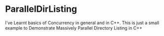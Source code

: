# ParallelDirListing
I've Learnt basics of Concurrency in general and in C++. This is just a small example to Demonstrate Massively Parallel Directory Listing in C++
